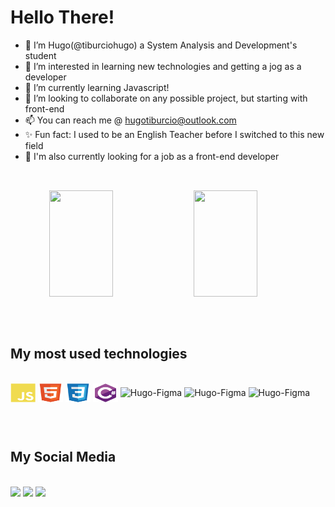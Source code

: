 # Hello There!

- 👋 I’m Hugo(@tiburciohugo) a System Analysis and Development's student
- 🤖 I’m interested in learning new technologies and getting a jog as a developer
- 🌱 I’m currently learning Javascript!
- 💞️ I’m looking to collaborate on any possible project, but starting with front-end
- 📫 You can reach me @ hugotiburcio@outlook.com
- ✨ Fun fact: I used to be an English Teacher before I switched to this new field
- 👀 I'm also currently looking for a job as a front-end developer

##
<br>

<div align="center" style="display: inline;">
  <img height="170em" width="45%" src="https://github-readme-stats.vercel.app/api?username=tiburciohugo&show_icons=true&theme=dark&include_all_commits=true&count_private=true"/>
  <img height="170em" width="45%" src="https://github-readme-stats.vercel.app/api/top-langs/?username=tiburciohugo&layout=compact&langs_count=7&theme=dark"/>  
</div>

##
<br>

<h2>My most used technologies</h2>

<div style="display: inline_block"><br>
  <img align="center" alt="Hugo-Js" height="30" width="40" src="https://raw.githubusercontent.com/devicons/devicon/master/icons/javascript/javascript-plain.svg">  
  <img align="center" alt="Hugo-HTML" height="30" width="40" src="https://raw.githubusercontent.com/devicons/devicon/master/icons/html5/html5-original.svg">
  <img align="center" alt="Hugo-CSS" height="30" width="40" src="https://raw.githubusercontent.com/devicons/devicon/master/icons/css3/css3-original.svg">  
  <img align="center" alt="Hugo-Csharp" height="30" width="40" src="https://raw.githubusercontent.com/devicons/devicon/master/icons/csharp/csharp-original.svg">
  <img align="center" alt="Hugo-Figma" height="30" width="40" src="https://cdn.jsdelivr.net/gh/devicons/devicon/icons/salesforce/salesforce-original.svg" />
  <img align="center" alt="Hugo-Figma" height="30" width="40" src="https://cdn.jsdelivr.net/gh/devicons/devicon/icons/figma/figma-original.svg" />
  <img align="center" alt="Hugo-Figma" height="30" width="40" src="https://cdn.jsdelivr.net/gh/devicons/devicon/icons/photoshop/photoshop-plain.svg" />
  
  ##
  <br>
  
  <h2>My Social Media</h2>
  
  <div style="display: inline_block"><br> 
  <a href="https://instagram.com/hugo.tiburcio/" target="_blank"><img src="https://img.shields.io/badge/Instagram-E4405F?style=for-the-badge&logo=instagram&logoColor=white" target="_blank"></a>
  <a href="https://www.linkedin.com/in/hugotiburcio" target="_blank"><img src="https://img.shields.io/badge/LinkedIn-0077B5?style=for-the-badge&logo=linkedin&logoColor=white" target="_blank"></a>
  <a href="mailto:hugotiburcio@outlook.com" target="_blank"><img src="https://img.shields.io/badge/Microsoft_Outlook-0078D4?style=for-the-badge&logo=microsoft-outlook&logoColor=white" target="_blank"></a>
  
  
  

<!---
tiburciohugo/tiburciohugo is a ✨ special ✨ repository because its `README.md` (this file) appears on your GitHub profile.
You can click the Preview link to take a look at your changes.
--->
